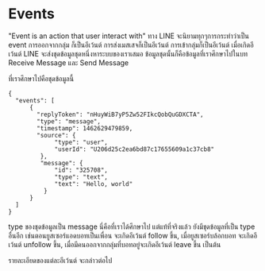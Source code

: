 # Events

"Event is an action that user interact with" ทาง LINE จะนิยามทุกๆการกระทำว่าเป็น event การออกจากกลุ่ม ก็เป็นอีเว้นต์ การส่งเมสเสจก็เป็นอีเว้นต์ การเข้ากลุ่มก็เป็นอีเว้นต์ เมื่อเกิดอีเว้นต์ LINE จะส่งชุดข้อมูลชุดหนึ่งหาระบบของเราเสมอ ข้อมูลชุดนั้นก็คือข้อมูลที่เราศึกษาไปในบท Receive Message และ Send Message

ที่เราศึกษาไปคือชุดข้อมูลนี้ 

```
{
  "events": [
      {
        "replyToken": "nHuyWiB7yP5Zw52FIkcQobQuGDXCTA",
        "type": "message",
        "timestamp": 1462629479859,
        "source": {
             "type": "user",
             "userId": "U206d25c2ea6bd87c17655609a1c37cb8"
         },
         "message": {
             "id": "325708",
             "type": "text",
             "text": "Hello, world"
          }
      }
  ]
}
```

type ของชุดข้อมูลเป็น message นี่คือที่เราได้ศึกษาไป แต่แท้ที่จริงแล้ว ยังมีชุดข้อมูลที่เป็น type อื่นอีก เช่นตอนยูสเซอร์แอดบอทเป็นเพื่อน จะเกิดอีเว้นต์ follow ขึ้น, เมื่อยูสเซอร์บล้อกบอท จะเกิดอีเว้นต์ unfollow ขึ้น, เมื่อมีคนออกจากกลุ่มที่บอทอยู่จะเกิดอีเว้นต์ leave ขึ้น เป็นต้น

รายละเอียดของแต่ละอีเว้นต์ จะกล่าวต่อไป



